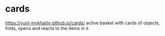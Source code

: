 # cards
https://yurii-mykhailiv.github.io/cards/
active basket with cards of objects, folds, opens and reacts to the items in it
